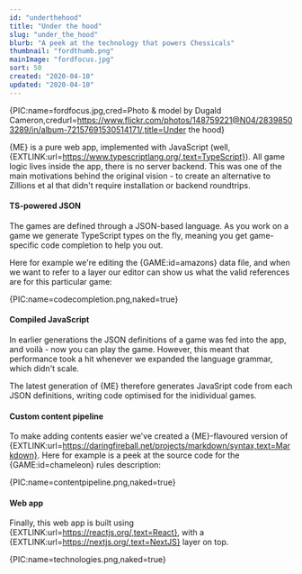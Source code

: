 ```yaml
---
id: "underthehood"
title: "Under the hood"
slug: "under_the_hood"
blurb: "A peek at the technology that powers Chessicals"
thumbnail: "fordthumb.png"
mainImage: "fordfocus.jpg"
sort: 50
created: "2020-04-10"
updated: "2020-04-10"
---
```


{PIC:name=fordfocus.jpg,cred=Photo & model by Dugald Cameron,credurl=https://www.flickr.com/photos/148759221@N04/28398503289/in/album-72157691530514171/,title=Under the hood}

{ME} is a pure web app, implemented with JavaScript (well, {EXTLINK:url=https://www.typescriptlang.org/,text=TypeScript}). All game logic lives inside the app, there is no server backend. This was one of the main motivations behind the original vision - to create an alternative to Zillions et al that didn't require installation or backend roundtrips.

#### TS-powered JSON

The games are defined through a JSON-based language. As you work on a game we generate TypeScript types on the fly, meaning you get game-specific code completion to help you out.

Here for example we're editing the {GAME:id=amazons} data file, and when we want to refer to a layer our editor can show us what the valid references are for this particular game:

{PIC:name=codecompletion.png,naked=true}

#### Compiled JavaScript

In earlier generations the JSON definitions of a game was fed into the app, and voilà - now you can play the game. However, this meant that performance took a hit whenever we expanded the language grammar, which didn't scale.

The latest generation of {ME} therefore generates JavaSript code from each JSON definitions, writing code optimised for the inidividual games.

#### Custom content pipeline

To make adding contents easier we've created a {ME}-flavoured version of {EXTLINK:url=https://daringfireball.net/projects/markdown/syntax,text=Markdown}. Here for example is a peek at the source code for the {GAME:id=chameleon} rules description:

{PIC:name=contentpipeline.png,naked=true}

#### Web app

Finally, this web app is built using {EXTLINK:url=https://reactjs.org/,text=React}, with a {EXTLINK:url=https://nextjs.org/,text=NextJS} layer on top.

{PIC:name=technologies.png,naked=true}
